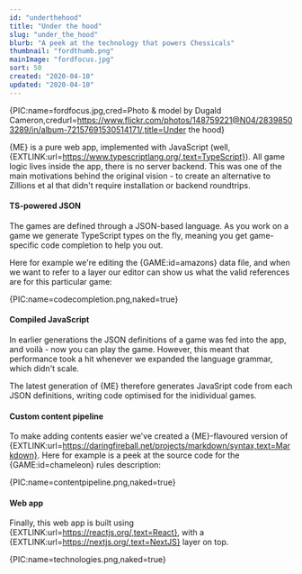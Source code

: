 ```yaml
---
id: "underthehood"
title: "Under the hood"
slug: "under_the_hood"
blurb: "A peek at the technology that powers Chessicals"
thumbnail: "fordthumb.png"
mainImage: "fordfocus.jpg"
sort: 50
created: "2020-04-10"
updated: "2020-04-10"
---
```


{PIC:name=fordfocus.jpg,cred=Photo & model by Dugald Cameron,credurl=https://www.flickr.com/photos/148759221@N04/28398503289/in/album-72157691530514171/,title=Under the hood}

{ME} is a pure web app, implemented with JavaScript (well, {EXTLINK:url=https://www.typescriptlang.org/,text=TypeScript}). All game logic lives inside the app, there is no server backend. This was one of the main motivations behind the original vision - to create an alternative to Zillions et al that didn't require installation or backend roundtrips.

#### TS-powered JSON

The games are defined through a JSON-based language. As you work on a game we generate TypeScript types on the fly, meaning you get game-specific code completion to help you out.

Here for example we're editing the {GAME:id=amazons} data file, and when we want to refer to a layer our editor can show us what the valid references are for this particular game:

{PIC:name=codecompletion.png,naked=true}

#### Compiled JavaScript

In earlier generations the JSON definitions of a game was fed into the app, and voilà - now you can play the game. However, this meant that performance took a hit whenever we expanded the language grammar, which didn't scale.

The latest generation of {ME} therefore generates JavaSript code from each JSON definitions, writing code optimised for the inidividual games.

#### Custom content pipeline

To make adding contents easier we've created a {ME}-flavoured version of {EXTLINK:url=https://daringfireball.net/projects/markdown/syntax,text=Markdown}. Here for example is a peek at the source code for the {GAME:id=chameleon} rules description:

{PIC:name=contentpipeline.png,naked=true}

#### Web app

Finally, this web app is built using {EXTLINK:url=https://reactjs.org/,text=React}, with a {EXTLINK:url=https://nextjs.org/,text=NextJS} layer on top.

{PIC:name=technologies.png,naked=true}
